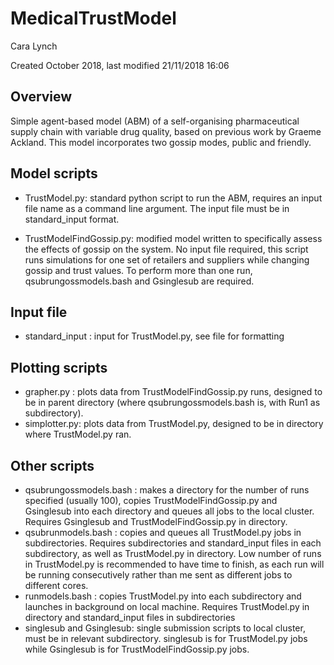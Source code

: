 # MedicalTrustModel

Cara Lynch

Created October 2018, last modified 21/11/2018 16:06

## Overview
Simple agent-based model (ABM) of a self-organising pharmaceutical supply chain with variable drug quality, based on previous work by Graeme Ackland. This model incorporates two gossip modes, public and friendly.

## Model scripts
- TrustModel.py: standard python script to run the ABM, requires an input file name as a command line argument. The input file must be in standard_input format.


- TrustModelFindGossip.py: modified model written to specifically assess the effects of gossip on the system. No input file required, this script runs simulations for one set of retailers and suppliers while changing gossip and trust values. To perform more than one run, qsubrungossmodels.bash and Gsinglesub are required.

## Input file
- standard_input : input for TrustModel.py, see file for formatting

## Plotting scripts
- grapher.py : plots data from TrustModelFindGossip.py runs, designed to be in parent directory (where qsubrungossmodels.bash is, with Run1 as subdirectory).
- simplotter.py: plots data from TrustModel.py, designed to be in directory where TrustModel.py ran.

## Other scripts
- qsubrungossmodels.bash : makes a directory for the number of runs specified (usually 100), copies TrustModelFindGossip.py and Gsinglesub into each directory and queues all jobs to the local cluster. Requires Gsinglesub and TrustModelFindGossip.py in directory.
- qsubrunmodels.bash : copies and queues all TrustModel.py jobs in subdirectories. Requires subdirectories and standard_input files in each subdirectory, as well as TrustModel.py in directory. Low number of runs in TrustModel.py is recommended to have time to finish, as each run will be running consecutively rather than me sent as different jobs to different cores.
- runmodels.bash : copies TrustModel.py into each subdirectory and launches in background on local machine. Requires TrustModel.py in directory and standard_input files in subdirectories
- singlesub and Gsinglesub: single submission scripts to local cluster, must be in relevant subdirectory. singlesub is for TrustModel.py jobs while Gsinglesub is for TrustModelFindGossip.py jobs.


